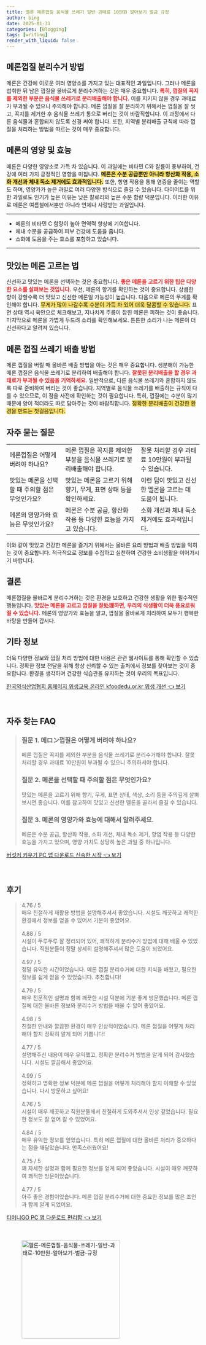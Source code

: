 ```yaml
---
title: 멜론 메론껍질 음식물 쓰레기 일반 과태료 10만원 알아보기 벌금 규정
author: bing
date: 2025-01-31
categories: [Blogging]
tags: [writing]
render_with_liquid: false
---
```



<h2 id='메론껍질_분리수거_방법'>메론껍질 분리수거 방법</h2>

<p>메론은 건강에 이로운 여러 영양소를 가지고 있는 대표적인 과일입니다. 그러나 메론을 섭취한 뒤 남은 껍질을 올바르게 분리수거하는 것은 매우 중요합니다. <b><span style="color: #ee2323;">특히, 껍질의 꼭지를 제외한 부분은 음식물 쓰레기로 분리배출해야 합니다.</span></b> 이를 지키지 않을 경우 과태료가 부과될 수 있으니 주의해야 합니다. 메론 껍질을 잘 분리하기 위해서는 껍질을 잘 씻고, 꼭지를 제거한 후 음식물 쓰레기 통으로 버리는 것이 바람직합니다. 이 과정에서 다른 음식물과 혼합되지 않도록 신경 써야 합니다. 또한, 지역별 분리배출 규칙에 따라 껍질을 처리하는 방법을 따르는 것이 매우 중요합니다.</p>

<h2 id='메론의_영양_및_효능'>메론의 영양 및 효능</h2>

<p>메론은 다양한 영양소로 가득 차 있습니다. 이 과일에는 비타민 C와 칼륨이 풍부하여, 건강에 여러 가지 긍정적인 영향을 미칩니다. <b><span style="background-color: #ffe066;">메론은 수분 공급뿐만 아니라 항산화 작용, 소화 개선과 체내 독소 제거에도 효과적입니다.</span></b> 또한, 항염 작용을 통해 염증을 줄이는 역할도 하며, 영양가가 높은 과일로 여러 다양한 방식으로 즐길 수 있습니다. 다이어트를 위한 과일로도 인기가 높은 이유는 낮은 칼로리와 높은 수분 함량 덕분입니다. 이러한 이유로 메론은 여름철에서뿐만 아니라 언제나 사랑받는 과일입니다.</p>

<hr />

<ul>
    <li>메론의 비타민 C 함량이 높아 면역력 향상에 기여합니다.</li>
    <li>체내 수분을 공급하여 피부 건강에 도움을 줍니다.</li>
    <li>소화에 도움을 주는 효소를 포함하고 있습니다.</li>
</ul>

<hr />

<h2 id='맛있는_메론_고르는_법'>맛있는 메론 고르는 법</h2>

<p>신선하고 맛있는 메론을 선택하는 것은 중요합니다. <b><span style="color: #ee2323;">좋은 메론을 고르기 위한 팁은 다양한 요소를 살펴보는 것입니다.</span></b> 우선, 메론의 향기를 확인하는 것이 중요합니다. 상큼한 향이 강할수록 더 맛있고 신선한 메론일 가능성이 높습니다. 다음으로 메론의 무게를 확인해야 합니다. <span style="background-color: #ffe066;">무게가 많이 나갈수록 수분이 가득 차 있어 더욱 달콤할 수 있습니다.</span> 표면 상태 역시 육안으로 체크해보고, 지나치게 주름이 잡힌 메론은 피하는 것이 좋습니다. 마지막으로 메론을 가볍게 두드려 소리를 확인해보세요. 튼튼한 소리가 나는 메론이 더 신선하다고 알려져 있습니다.</p>

<h2 id='메론_껍질_쓰레기_배출_방법'>메론 껍질 쓰레기 배출 방법</h2>

<p>메론 껍질을 버릴 때 올바른 배출 방법을 아는 것은 매우 중요합니다. 생분해이 가능한 메론 껍질은 음식물 쓰레기로 분리하여 배출해야 합니다. <b><span style="color: #ee2323;">잘못된 분리배출을 할 경우 과태료가 부과될 수 있음을 기억하세요.</span></b> 일반적으로, 다른 음식물 쓰레기와 혼합하지 않도록 따로 준비하여 버리는 것이 좋습니다. 지역별로 음식물 쓰레기를 배출하는 규칙이 다를 수 있으므로, 이 점을 사전에 확인하는 것이 필요합니다. 특히, 껍질에는 수분이 많기 때문에 양이 적더라도 따로 담아주는 것이 바람직합니다. <span style="background-color: #ffe066;">정확한 분리배출이 건강한 환경을 만드는 첫걸음입니다.</span></p>

<h2 id='자주_묻는_질문'>자주 묻는 질문</h2>

<table>
    <tr>
        <td>메론껍질은 어떻게 버려야 하나요?</td>
        <td>메론 껍질은 꼭지를 제외한 부분을 음식물 쓰레기로 분리배출해야 합니다.</td>
        <td>잘못 처리할 경우 과태료 10만원이 부과될 수 있습니다.</td>
    </tr>
    <tr>
        <td>맛있는 메론을 선택할 때 주의할 점은 무엇인가요?</td>
        <td>맛있는 메론을 고르기 위해 향기, 무게, 표면 상태 등을 확인하세요.</td>
        <td>이런 팁이 맛있고 신선한 멜론을 고르는 데 도움이 됩니다.</td>
    </tr>
    <tr>
        <td>메론의 영양가와 효능은 무엇인가요?</td>
        <td>메론은 수분 공급, 항산화 작용 등 다양한 효능을 가지고 있습니다.</td>
        <td>소화 개선과 체내 독소 제거에도 효과적입니다.</td>
    </tr>
</table>

<p>이와 같이 맛있고 건강한 메론을 즐기기 위해서는 올바른 요리 방법과 배출 방법을 익히는 것이 중요합니다. 적극적으로 정보를 수집하고 실천하여 건강한 소비생활을 이어가시기 바랍니다.</p>

<h2 id='결론'>결론</h2>

<p>메론껍질을 올바르게 분리수거하는 것은 환경을 보호하고 건강한 생활을 위한 필수적인 행동입니다. <b><span style="color: #ee2323;">맛있는 메론을 고르고 껍질을 잘处理하면, 우리의 식생활이 더욱 풍요로워질 수 있습니다.</span></b> 메론의 영양가와 효능을 알고, 껍질을 올바르게 처리하여 모두가 행복한 바탕을 만들어 갑시다.</p>

<h2 id='기타_정보'>기타 정보</h2>

<p>더욱 다양한 정보와 껍질 처리 방법에 대한 내용은 관련 웹사이트를 통해 확인할 수 있습니다. 정확한 정보 전달을 위해 항상 신뢰할 수 있는 출처에서 정보를 찾아보는 것이 중요합니다. 환경을 생각하며 건강한 식습관을 유지하는 것이 우리의 목표입니다.</p>


<p><a class="click-button" title="한국외식산업협회 홈페이지 위생교육 온라인 kfoodedu.or.kr 위생 개선" href="https://yellowplanner.github.io/posts/%ED%95%9C%EA%B5%AD%EC%99%B8%EC%8B%9D%EC%82%B0%EC%97%85%ED%98%91%ED%9A%8C-%ED%99%88%ED%8E%98%EC%9D%B4%EC%A7%80-%EC%9C%84%EC%83%9D%EA%B5%90%EC%9C%A1-%EC%98%A8%EB%9D%BC%EC%9D%B8-kfoodedu.or.kr-%EC%9C%84%EC%83%9D-%EA%B0%9C%EC%84%A0/" rel="dofollow">한국외식산업협회 홈페이지 위생교육 온라인 kfoodedu.or.kr 위생 개선 👈 보기</a></p><br>
<h2 id='자주_찾는_FAQ'>자주 찾는 FAQ</h2>
<div itemscope="" itemtype="https://schema.org/FAQPage"> 
<blockquote> 
<div itemscope="" itemprop="mainEntity" itemtype="https://schema.org/Question"> 
<h3 itemprop="name">질문 1. 메ロン껍질은 어떻게 버려야 하나요?</h3> 
<div itemscope="" itemprop="acceptedAnswer" itemtype="https://schema.org/Answer"> 
<span itemprop="text"> 
<p>메론 껍질은 꼭지를 제외한 부분을 음식물 쓰레기로 분리수거해야 합니다. 잘못 처리할 경우 과태료 10만원이 부과될 수 있으니 주의하셔야 합니다.</p> 
</span> 
</div> 
</div> 

<div itemscope="" itemprop="mainEntity" itemtype="https://schema.org/Question"> 
<h3 itemprop="name">질문 2. 메론을 선택할 때 주의할 점은 무엇인가요?</h3> 
<div itemscope="" itemprop="acceptedAnswer" itemtype="https://schema.org/Answer"> 
<span itemprop="text"> 
<p>맛있는 메론을 고르기 위해 향기, 무게, 표면 상태, 색상, 소리 등을 주의깊게 살펴보시면 좋습니다. 이를 참고하여 맛있고 신선한 멜론을 골라서 즐길 수 있습니다.</p> 
</span> 
</div> 
</div> 

<div itemscope="" itemprop="mainEntity" itemtype="https://schema.org/Question"> 
<h3 itemprop="name">질문 3. 메론의 영양가와 효능에 대해서 알려주세요.</h3> 
<div itemscope="" itemprop="acceptedAnswer" itemtype="https://schema.org/Answer"> 
<span itemprop="text"> 
<p>메론은 수분 공급, 항산화 작용, 소화 개선, 체내 독소 제거, 항염 작용 등 다양한 효능을 가지고 있으며, 영양 가치도 상당히 높은 과일 중 하나입니다.</p> 
</span> 
</div> 
</div> 
</blockquote> 
</div>
<p><a class="click-button" title="버섯커 키우기 PC 앱 다운로드 신속한 시작" href="https://yellowplanner.github.io/posts/%EB%B2%84%EC%84%AF%EC%BB%A4-%ED%82%A4%EC%9A%B0%EA%B8%B0-PC-%EC%95%B1-%EB%8B%A4%EC%9A%B4%EB%A1%9C%EB%93%9C-%EC%8B%A0%EC%86%8D%ED%95%9C-%EC%8B%9C%EC%9E%91/" rel="dofollow">버섯커 키우기 PC 앱 다운로드 신속한 시작 👈 보기</a></p><br>
<h2 id='후기'>후기</h2>
<div itemscope itemtype="https://schema.org/Product">
  <blockquote>
  <div itemprop="review" itemscope itemtype="https://schema.org/Review">
      <div itemprop="reviewRating" itemscope itemtype="https://schema.org/Rating"> <span itemprop="ratingValue">4.76</span> / <span itemprop="bestRating">5</span> </div>
      <span itemprop="reviewBody">매우 친절하게 재활용 방법을 설명해주셔서 좋았습니다. 시설도 깨끗하고 쾌적한 환경에서 정보를 얻을 수 있어서 기분이 좋았어요.</span>
  </div>
  <br>
  <div itemprop="review" itemscope itemtype="https://schema.org/Review">
      <div itemprop="reviewRating" itemscope itemtype="https://schema.org/Rating"> <span itemprop="ratingValue">4.88</span> / <span itemprop="bestRating">5</span> </div>
      <span itemprop="reviewBody">시설이 두루두루 잘 정리되어 있어, 쾌적하게 분리수거 방법에 대해 배울 수 있었습니다. 직원분들이 정말 상세히 설명해주셔서 많은 도움이 되었어요.</span>
  </div>
  <br>
  <div itemprop="review" itemscope itemtype="https://schema.org/Review">
      <div itemprop="reviewRating" itemscope itemtype="https://schema.org/Rating"> <span itemprop="ratingValue">4.97</span> / <span itemprop="bestRating">5</span> </div>
      <span itemprop="reviewBody">정말 유익한 시간이었습니다. 메론 껍질 분리수거에 대한 지식을 배웠고, 필요한 정보를 쉽게 얻을 수 있었습니다. 추천합니다!</span>
  </div>
  <br>
  <div itemprop="review" itemscope itemtype="https://schema.org/Review">
      <div itemprop="reviewRating" itemscope itemtype="https://schema.org/Rating"> <span itemprop="ratingValue">4.79</span> / <span itemprop="bestRating">5</span> </div>
      <span itemprop="reviewBody">매우 전문적인 설명과 함께 깨끗한 시설 덕분에 기분 좋게 방문했습니다. 메론 껍질에 대한 올바른 정보와 분리수거 방법을 배울 수 있어 좋았어요.</span>
  </div>
  <br>
  <div itemprop="review" itemscope itemtype="https://schema.org/Review">
      <div itemprop="reviewRating" itemscope itemtype="https://schema.org/Rating"> <span itemprop="ratingValue">4.98</span> / <span itemprop="bestRating">5</span> </div>
      <span itemprop="reviewBody">친절한 안내와 깔끔한 환경이 매우 인상적이었습니다. 메론 껍질을 어떻게 처리해야 할지 정확히 알게 되어 기쁩니다!</span>
  </div>
  <br>
  <div itemprop="review" itemscope itemtype="https://schema.org/Review">
      <div itemprop="reviewRating" itemscope itemtype="https://schema.org/Rating"> <span itemprop="ratingValue">4.77</span> / <span itemprop="bestRating">5</span> </div>
      <span itemprop="reviewBody">설명해주신 내용이 매우 유익했고, 정확한 분리수거 방법을 알게 되어 감사했습니다. 시설도 깔끔해서 좋았어요.</span>
  </div>
  <br>
  <div itemprop="review" itemscope itemtype="https://schema.org/Review">
      <div itemprop="reviewRating" itemscope itemtype="https://schema.org/Rating"> <span itemprop="ratingValue">4.99</span> / <span itemprop="bestRating">5</span> </div>
      <span itemprop="reviewBody">정확하고 명확한 정보 덕분에 메론 껍질을 어떻게 처리해야 할지 이해할 수 있었습니다. 다시 방문하고 싶어요!</span>
  </div>
  <br>
  <div itemprop="review" itemscope itemtype="https://schema.org/Review">
      <div itemprop="reviewRating" itemscope itemtype="https://schema.org/Rating"> <span itemprop="ratingValue">4.76</span> / <span itemprop="bestRating">5</span> </div>
      <span itemprop="reviewBody">시설이 매우 깨끗하고 직원분들께서 친절하게 도와주셔서 인상 깊었습니다. 필요한 정보도 잘 얻어 갈 수 있었어요.</span>
  </div>
  <br>
  <div itemprop="review" itemscope itemtype="https://schema.org/Review">
      <div itemprop="reviewRating" itemscope itemtype="https://schema.org/Rating"> <span itemprop="ratingValue">4.84</span> / <span itemprop="bestRating">5</span> </div>
      <span itemprop="reviewBody">매우 유익한 정보를 얻었습니다. 특히 메론 껍질에 대한 올바른 처리가 중요하다는 점을 깨달았습니다. 만족스러웠어요!</span>
  </div>
  <br>
  <div itemprop="review" itemscope itemtype="https://schema.org/Review">
      <div itemprop="reviewRating" itemscope itemtype="https://schema.org/Rating"> <span itemprop="ratingValue">4.75</span> / <span itemprop="bestRating">5</span> </div>
      <span itemprop="reviewBody">꽤 자세한 설명과 함께 필요한 정보를 얻게 되어 좋았습니다. 시설이 매우 깨끗하여 쾌적한 방문이었습니다.</span>
  </div>
  <br>
  <div itemprop="review" itemscope itemtype="https://schema.org/Review">
      <div itemprop="reviewRating" itemscope itemtype="https://schema.org/Rating"> <span itemprop="ratingValue">4.77</span> / <span itemprop="bestRating">5</span> </div>
      <span itemprop="reviewBody">아주 좋은 경험이었습니다. 메론 껍질 분리수거에 대한 중요한 정보를 많은 조언과 함께 알게 되었어요.</span>
  </div>
  </blockquote>
</div>
<p><a class="click-button" title="티머니GO PC 앱 다운로드 편리함" href="https://yellowplanner.github.io/posts/%ED%8B%B0%EB%A8%B8%EB%8B%88GO-PC-%EC%95%B1-%EB%8B%A4%EC%9A%B4%EB%A1%9C%EB%93%9C-%ED%8E%B8%EB%A6%AC%ED%95%A8/" rel="dofollow">티머니GO PC 앱 다운로드 편리함 👈 보기</a></p><br>
<figure class="image"><img src="https://yellowplanner.github.io/assets/img/thumbnail/멜론-메론껍질-음식물-쓰레기-일반-과태료-10만원-알아보기-벌금-규정.webp" alt="멜론-메론껍질-음식물-쓰레기-일반-과태료-10만원-알아보기-벌금-규정" width="256" height="256"></figure>